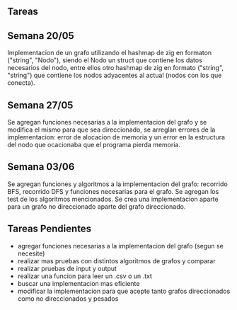 ## Tareas

## Semana 20/05
 Implementacion de un grafo utilizando el hashmap de zig en formaton ("string", "Nodo"), siendo el Nodo un struct que contiene los datos necesarios del nodo, entre ellos otro hashmap de zig en formato ("string", "string") que contiene los nodos adyacentes al actual (nodos con los que conecta).

## Semana 27/05
 Se agregan funciones necesarias a la implementacion del grafo y se modifica el mismo para que sea direccionado, se arreglan errores de la implementacion: error de alocacion de memoria y un error en la estructura del nodo que ocacionaba que el programa pierda memoria.

## Semana 03/06
 Se agregan funciones y algoritmos a la implementacion del grafo: recorrido BFS, recorrido DFS y funciones necesarias para el grafo. Se agregan los test de los algoritmos mencionados. Se crea una implementacion aparte para un grafo no direccionado aparte del grafo direccionado.

## Tareas Pendientes
 - agregar funciones necesarias a la implementacion del grafo (segun se necesite)
 - realizar mas pruebas con distintos algoritmos de grafos y comparar
 - realizar pruebas de input y output 
 - realizar una funcion para leer un .csv o un .txt
 - buscar una implementacion mas eficiente
 - modificar la implementacion para que acepte tanto grafos direccionados como no direccionados y pesados
